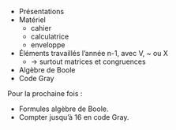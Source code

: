 * Présentations
* Matériel
  * cahier
  * calculatrice
  * enveloppe
* Éléments travaillés l’année n-1, avec V, ~ ou X
  * -> surtout matrices et congruences
* Algèbre de Boole
* Code Gray

Pour la prochaine fois :

* Formules algèbre de Boole.
* Compter jusqu’à 16 en code Gray.
